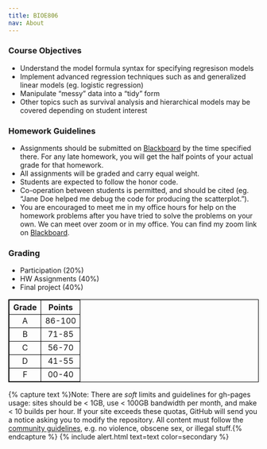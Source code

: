 ```yaml
---
title: BIOE806
nav: About
---
```


### Course Objectives

 - Understand the model formula syntax for specifying regresison models
 - Implement advanced regression techniques such as and generalized linear models (eg. logistic regression)
 - Manipulate “messy” data into a “tidy” form
 - Other topics such as survival analysis and hierarchical models may be covered depending on student interest

### Homework Guidelines
 - Assignments should be submitted on [Blackboard](https://blackboard.uthsc.edu/ultra/institution-page) by the time specified there. For any late homework, you will get the half points of your actual grade for that homework.
 - All assignments will be graded and carry equal weight.
 - Students are expected to follow the honor code.
 - Co-operation between students is permitted, and should be cited (eg. “Jane Doe helped me debug the code for producing the scatterplot.”).
 - You are encouraged to meet me in my office hours for help on the homework problems after you have tried to solve the problems on your own. We can meet over zoom or in my office. You can find my zoom link on [Blackboard](https://blackboard.uthsc.edu/ultra/institution-page).

### Grading
 - Participation (20%)
 - HW Assignments (40%)
 - Final project (40%)

<head>
<style>
table, th, td {
  border: 1px solid black;
  border-collapse: collapse;
}

th, td {
  text-align: center;
  padding: 8px;
}

tr:nth-child(even) {
  background-color: #D6EEEE;
}
</style>
</head>
<body>
<table style="width:100%">
  <tr>
    <th style="text-align:center">Grade</th>
    <th style="text-align:center">Points</th>
  </tr>
  <tr>
    <td style="text-align:center">A</td>
    <td style="text-align:center">86-100</td>
  </tr>
  <tr>
    <td style="text-align:center">B</td>
    <td style="text-align:center">71-85</td>
  </tr>
    <tr>
    <td style="text-align:center">C</td>
    <td style="text-align:center">56-70</td>
  </tr>
    <tr>
    <td style="text-align:center">D</td>
    <td style="text-align:center">41-55</td>
  </tr>
    <tr>
    <td style="text-align:center">F</td>
    <td style="text-align:center">00-40</td>
  </tr>
</table>
</body>


{% capture text %}Note:
There are *soft* limits and guidelines for gh-pages usage: sites should be < 1GB, use < 100GB bandwidth per month, and make < 10 builds per hour.
If your site exceeds these quotas, GitHub will send you a notice asking you to modify the repository.
All content must follow the [community guidelines](https://help.github.com/articles/github-community-guidelines/), e.g. no violence, obscene sex, or illegal stuff.{% endcapture %}
{% include alert.html text=text color=secondary %}
